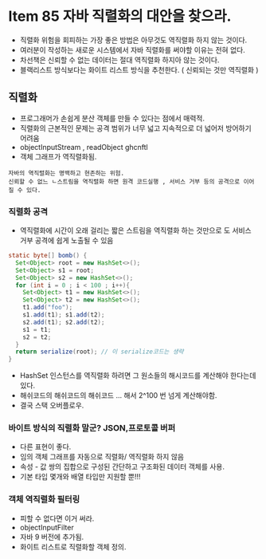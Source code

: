 # Item 85 자바 직렬화의 대안을 찾으라.

- 직렬화 위험을 회피하는 가장 좋은 방법은 아무것도 역직렬화 하지 않는 것이다.
- 여러분이 작성하는 새로운 시스템에서 자바 직렬화를 써야할 이유는 전혀 없다.
- 차선책은 신뢰할 수 없는 데이터는 절대 역직렬화 하지아 않는 것이다.
- 블랙리스트 방식보다는 화이트 리스트 방식을 추천한다. ( 신뢰되는 것만 역직렬화 )

## 직렬화

- 프로그래머가 손쉽게 분산 객체를 만들 수 있다는 점에서 매력적.
- 직렬화의 근본적인 문제는 공격 범위가 너무 넓고 지속적으로 더 넓어저 방어하기 어려움
- objectInputStream , readObject ghcnftl
- 객체 그래프가 역직렬화됨.

```
자바의 역직렬화는 명백하고 현존하는 위험.
신뢰할 수 없느 ㄴ스트림을 역직렬화 하면 원격 코드실행 , 서비스 거부 등의 공격으로 이어질 수 있다.
```

### 직렬화 공격

- 역직렬화에 시간이 오래 걸리는 짧은 스트림을 역직렬화 하는 것만으로 도
  서비스 거부 공격에 쉽게 노출될 수 있음

```java
static byte[] bomb() {
  Set<Object> root = new HashSet<>();
  Set<Object> s1 = root;
  Set<Object> s2 = new HashSet<>();
  for (int i = 0 ; i < 100 ; i++){
    Set<Object> t1 = new HashSet<>();
    Set<Object> t2 = new HashSet<>();
    t1.add("foo");
    s1.add(t1); s1.add(t2);
    s2.add(t1); s2.add(t2);
    s1 = t1;
    s2 = t2;
  }
  return serialize(root); // 이 serialize코드는 생략
}
```

- HashSet 인스턴스를 역직렬화 하려면 그 원소들의 해시코드를 계산해야 한다는데 있다.
- 해쉬코드의 해쉬코드의 해쉬코드 ... 해서 2^100 번 넘게 계산해야함.
- 결국 스택 오버플로우.

### 바이트 방식의 직렬화 말군? JSON,프로토콜 버퍼

- 다른 표현이 좋다.
- 임의 객체 그래프를 자동으로 직렬화/ 역직렬화 하지 않음
- 속성 - 값 쌍의 집합으로 구성된 간단하고 구조화된 데이터 객체를 사용.
- 기본 타입 몇개와 배열 타입만 지원할 뿐!!!

### 객체 역직렬화 필터링

- 피할 수 없다면 이거 써라.
- objectInputFilter
- 자바 9 버전에 추가됨.
- 화이트 리스트로 직렬화할 객체 정의.
